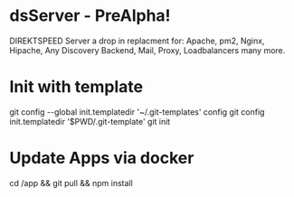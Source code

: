 # dsServer - PreAlpha!
DIREKTSPEED Server a drop in replacment for: Apache, pm2, Nginx, Hipache, Any Discovery Backend, Mail, Proxy, Loadbalancers many more.

# Init with template
git config --global init.templatedir '~/.git-templates'
config git config init.templatedir '$PWD/.git-template'
git init

# Update Apps via docker 

cd /app && git pull && npm install 